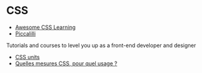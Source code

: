 # CSS

- [Awesome CSS Learning](https://github.com/micromata/awesome-css-learning)
- [Piccalilli](https://piccalil.li/)

Tutorials and courses to level you up as a front⁠-⁠end developer and designer

- [CSS units](https://gist.github.com/basham/2175a16ab7c60ce8e001)
- [Quelles mesures CSS, pour quel usage ?](http://www.pompage.net/traduction/css-unites-et-usages)

